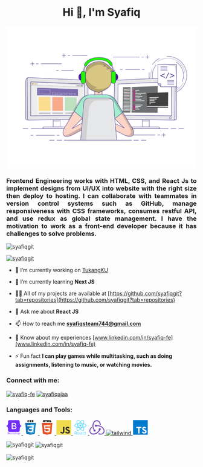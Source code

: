 <h1 align="center">Hi 👋, I'm Syafiq</h1>
<img align="center" alt="syafiqgit" src="https://raw.githubusercontent.com/devSouvik/devSouvik/master/gif3.gif"/>
<h3 align="justify">Frontend Engineering works with HTML, CSS, and React Js to implement designs from UI/UX into website with the right size then deploy to hosting. I can collaborate with teammates in version control systems such as GitHub, manage responsiveness with CSS frameworks, consumes restful API, and use redux as global state management. I have the motivation to work as a front-end developer because it has challenges to solve problems.</h3>

<p align="left"> <img src="https://komarev.com/ghpvc/?username=syafiqgit&label=Profile%20views&color=0e75b6&style=flat" alt="syafiqgit" /> </p>

<p align="left"> <a href="https://github.com/ryo-ma/github-profile-trophy"><img src="https://github-profile-trophy.vercel.app/?username=syafiqgit" alt="syafiqgit" /></a> </p>

- 🔭 I’m currently working on [TukangKU](https://github.com/TukangKU/FE)

- 🌱 I’m currently learning **Next JS**

- 👨‍💻 All of my projects are available at [https://github.com/syafiqgit?tab=repositories](https://github.com/syafiqgit?tab=repositories)

- 💬 Ask me about **React JS**

- 📫 How to reach me **syafiqsteam744@gmail.com**

- 📄 Know about my experiences [www.linkedin.com/in/syafiq-fe](www.linkedin.com/in/syafiq-fe)

- ⚡ Fun fact **I can play games while multitasking, such as doing assignments, listening to music, or watching movies.**

<h3 align="left">Connect with me:</h3>
<p align="left">
<a href="https://linkedin.com/in/syafiq-fe" target="blank"><img align="center" src="https://raw.githubusercontent.com/rahuldkjain/github-profile-readme-generator/master/src/images/icons/Social/linked-in-alt.svg" alt="syafiq-fe" height="30" width="40" /></a>
<a href="https://instagram.com/syafiqajaa" target="blank"><img align="center" src="https://raw.githubusercontent.com/rahuldkjain/github-profile-readme-generator/master/src/images/icons/Social/instagram.svg" alt="syafiqajaa" height="30" width="40" /></a>
</p>

<h3 align="left">Languages and Tools:</h3>
<p align="left"> <a href="https://getbootstrap.com" target="_blank" rel="noreferrer"> <img src="https://raw.githubusercontent.com/devicons/devicon/master/icons/bootstrap/bootstrap-plain-wordmark.svg" alt="bootstrap" width="40" height="40"/> </a> <a href="https://www.w3schools.com/css/" target="_blank" rel="noreferrer"> <img src="https://raw.githubusercontent.com/devicons/devicon/master/icons/css3/css3-original-wordmark.svg" alt="css3" width="40" height="40"/> </a> <a href="https://www.w3.org/html/" target="_blank" rel="noreferrer"> <img src="https://raw.githubusercontent.com/devicons/devicon/master/icons/html5/html5-original-wordmark.svg" alt="html5" width="40" height="40"/> </a> <a href="https://developer.mozilla.org/en-US/docs/Web/JavaScript" target="_blank" rel="noreferrer"> <img src="https://raw.githubusercontent.com/devicons/devicon/master/icons/javascript/javascript-original.svg" alt="javascript" width="40" height="40"/> </a> <a href="https://reactjs.org/" target="_blank" rel="noreferrer"> <img src="https://raw.githubusercontent.com/devicons/devicon/master/icons/react/react-original-wordmark.svg" alt="react" width="40" height="40"/> </a> <a href="https://redux.js.org" target="_blank" rel="noreferrer"> <img src="https://raw.githubusercontent.com/devicons/devicon/master/icons/redux/redux-original.svg" alt="redux" width="40" height="40"/> </a> <a href="https://tailwindcss.com/" target="_blank" rel="noreferrer"> <img src="https://www.vectorlogo.zone/logos/tailwindcss/tailwindcss-icon.svg" alt="tailwind" width="40" height="40"/> </a> <a href="https://www.typescriptlang.org/" target="_blank" rel="noreferrer"> <img src="https://raw.githubusercontent.com/devicons/devicon/master/icons/typescript/typescript-original.svg" alt="typescript" width="40" height="40"/> </a> </p>

<p><img align="left" src="https://github-readme-stats.vercel.app/api/top-langs?username=syafiqgit&show_icons=true&locale=en&layout=compact" alt="syafiqgit" /></p>

<p>&nbsp;<img align="center" src="https://github-readme-stats.vercel.app/api?username=syafiqgit&show_icons=true&locale=en" alt="syafiqgit" /></p>

<p><img align="center" src="https://github-readme-streak-stats.herokuapp.com/?user=syafiqgit&" alt="syafiqgit" /></p>
